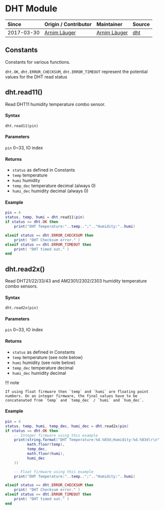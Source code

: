 # DHT Module
| Since  | Origin / Contributor  | Maintainer  | Source  |
| :----- | :-------------------- | :---------- | :------ |
| 2017-03-30 | [Arnim Läuger](https://github.com/devsaurus) | [Arnim Läuger](https://github.com/devsaurus) | [dht](../../../components/modules/dht.c)|

## Constants
Constants for various functions.

`dht.OK`, `dht.ERROR_CHECKSUM`, `dht.ERROR_TIMEOUT` represent the potential values for the DHT read status

## dht.read11()
Read DHT11 humidity temperature combo sensor.

#### Syntax
`dht.read11(pin)`

#### Parameters
`pin` 0~33, IO index

#### Returns
- `status` as defined in Constants
- `temp` temperature
- `humi` humidity
- `temp_dec` temperature decimal (always 0)
- `humi_dec` humidity decimal (always 0)

#### Example
```lua
pin = 4
status, temp, humi = dht.read11(pin)
if status == dht.OK then
    print("DHT Temperature:"..temp..";".."Humidity:"..humi)

elseif status == dht.ERROR_CHECKSUM then
    print( "DHT Checksum error." )
elseif status == dht.ERROR_TIMEOUT then
    print( "DHT timed out." )
end
```

## dht.read2x()
Read DHT21/22/33/43 and AM2301/2302/2303 humidity temperature combo sensors.

#### Syntax
`dht.read2x(pin)`

#### Parameters
`pin` 0~33, IO index

#### Returns
- `status` as defined in Constants
- `temp` temperature (see note below)
- `humi` humidity (see note below)
- `temp_dec` temperature decimal
- `humi_dec` humidity decimal

!!! note

    If using float firmware then `temp` and `humi` are floating point numbers. On an integer firmware, the final values have to be concatenated from `temp` and `temp_dec` / `humi` and `hum_dec`.

#### Example
```lua
pin = 4
status, temp, humi, temp_dec, humi_dec = dht.read2x(pin)
if status == dht.OK then
    -- Integer firmware using this example
    print(string.format("DHT Temperature:%d.%03d;Humidity:%d.%03d\r\n",
          math.floor(temp),
          temp_dec,
          math.floor(humi),
          humi_dec
    ))

    -- Float firmware using this example
    print("DHT Temperature:"..temp..";".."Humidity:"..humi)

elseif status == dht.ERROR_CHECKSUM then
    print( "DHT Checksum error." )
elseif status == dht.ERROR_TIMEOUT then
    print( "DHT timed out." )
end
```
